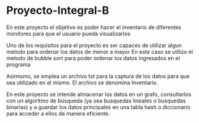 # Proyecto-Integral-B

En este proyecto el objetivo es poder hacer el inventario de diferentes monitores para que el usuario pueda visualizarlos

Uno de los requisitos para el proyecto es ser capaces de utilizar algun metodo para ordenar los datos de menor a mayor
En este caso se utilizo el metodo de bubble sort para poder ordenar los datos ingresados en el programa

Asimismo, se emplea un archivo txt para la captura de los datos para que sea utilizado en el mismo. El archivo se denomina Inventario. 

En este proyecto se intende almacenar los datos en un grafo, consultarlos con un algoritmo de búsqueda (ya sea busquedas lineales o busquedas binarias) y a guardar los datos principales en una tabla hash o diccionario para acceder a ellos de manera eficiente.
